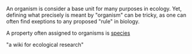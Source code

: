 An organism is consider a base unit for many purposes in ecology. Yet, defining what precisely is meant by "organism" can be tricky, as one can often find exeptions to any proposed "rule" in biology. 


A property often assigned to organisms is [species](./species.md)

"a wiki for ecological research"